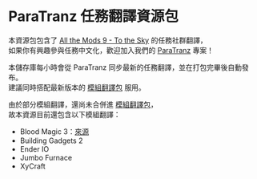 # ParaTranz 任務翻譯資源包

本資源包包含了 [All the Mods 9 - To the Sky][9tts] 的任務社群翻譯，<br>
如果你有興趣參與任務中文化，歡迎加入我們的 [ParaTranz][para] 專案！

本儲存庫每小時會從 ParaTranz 同步最新的任務翻譯，並在打包完畢後自動發布。<br>
建議同時搭配最新版本的 [模組翻譯包](https://modrinth.com/resourcepack/modstranslationpack/versions?g=1.20.1) 服用。

由於部分模組翻譯，還尚未合併進 [模組翻譯包][modstranslationpack]，<br>
故本資源目前還包含以下模組翻譯：<br>
* Blood Magic 3：[來源](https://forum.gamer.com.tw/C.php?bsn=18673&snA=197467)
* Building Gadgets 2
* Ender IO
* Jumbo Furnace
* XyCraft


<!-- Links -->
[9tts]: https://www.curseforge.com/minecraft/modpacks/all-the-mods-9-to-the-sky
[para]: https://paratranz.cn/projects/10577
[modstranslationpack]: https://modrinth.com/resourcepack/modstranslationpack